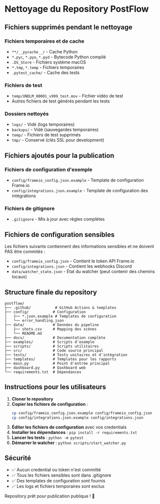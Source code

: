 # Nettoyage du Repository PostFlow

## Fichiers supprimés pendant le nettoyage

### Fichiers temporaires et de cache
- `**/__pycache__/` - Cache Python
- `*.pyc`, `*.pyo`, `*.pyd` - Bytecode Python compilé
- `.DS_Store` - Fichiers système macOS
- `*.tmp`, `*.temp` - Fichiers temporaires
- `.pytest_cache/` - Cache des tests

### Fichiers de test
- `temp/UNDLM_00001_v999_test.mov` - Fichier vidéo de test
- Autres fichiers de test générés pendant les tests

### Dossiers nettoyés
- `logs/` - Vidé (logs temporaires)
- `backups/` - Vidé (sauvegardes temporaires)
- `temp/` - Fichiers de test supprimés
- `tmp/` - Conservé (clés SSL pour development)

## Fichiers ajoutés pour la publication

### Fichiers de configuration d'exemple
- `config/frameio_config.json.example` - Template de configuration Frame.io
- `config/integrations.json.example` - Template de configuration des intégrations

### Fichiers de gitignore
- `.gitignore` - Mis à jour avec règles complètes

## Fichiers de configuration sensibles

Les fichiers suivants contiennent des informations sensibles et ne doivent PAS être commités :

- `config/frameio_config.json` - Contient le token API Frame.io
- `config/integrations.json` - Contient les webhooks Discord
- `data/watcher_state.json` - État du watcher (peut contenir des chemins locaux)

## Structure finale du repository

```
postflow/
├── .github/           # GitHub Actions & templates
├── config/           # Configuration
│   ├── *.json.example # Templates de configuration
│   └── error_handling.json
├── data/             # Données du pipeline
│   ├── shots.csv     # Mapping des scènes
│   └── README.md
├── docs/             # Documentation complète
├── examples/         # Scripts d'exemple
├── scripts/          # Scripts utilitaires
├── src/              # Code source principal
├── tests/            # Tests unitaires et d'intégration
├── templates/        # Templates pour les rapports
├── main.py           # Point d'entrée principal
├── dashboard.py      # Dashboard web
└── requirements.txt  # Dépendances
```

## Instructions pour les utilisateurs

1. **Cloner le repository**
2. **Copier les fichiers de configuration** :
   ```bash
   cp config/frameio_config.json.example config/frameio_config.json
   cp config/integrations.json.example config/integrations.json
   ```
3. **Éditer les fichiers de configuration** avec vos credentials
4. **Installer les dépendances** : `pip install -r requirements.txt`
5. **Lancer les tests** : `python -m pytest`
6. **Démarrer le watcher** : `python scripts/start_watcher.py`

## Sécurité

- ✅ Aucun credential ou token n'est committé
- ✅ Tous les fichiers sensibles sont dans .gitignore
- ✅ Des templates de configuration sont fournis
- ✅ Les logs et fichiers temporaires sont exclus

Repository prêt pour publication publique ! 🚀
